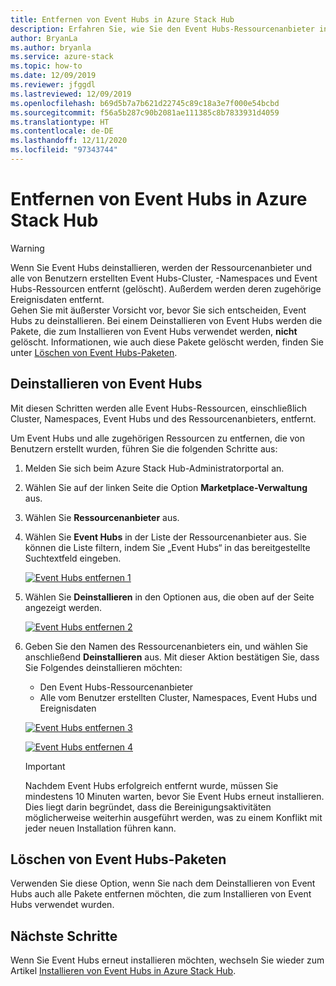 ```yaml
---
title: Entfernen von Event Hubs in Azure Stack Hub
description: Erfahren Sie, wie Sie den Event Hubs-Ressourcenanbieter in Azure Stack Hub entfernen.
author: BryanLa
ms.author: bryanla
ms.service: azure-stack
ms.topic: how-to
ms.date: 12/09/2019
ms.reviewer: jfggdl
ms.lastreviewed: 12/09/2019
ms.openlocfilehash: b69d5b7a7b621d22745c89c18a3e7f000e54bcbd
ms.sourcegitcommit: f56a5b287c90b2081ae111385c8b7833931d4059
ms.translationtype: HT
ms.contentlocale: de-DE
ms.lasthandoff: 12/11/2020
ms.locfileid: "97343744"
---
```

# <a name="how-to-remove-event-hubs-on-azure-stack-hub"></a>Entfernen von Event Hubs in Azure Stack Hub

> [!WARNING]
> Wenn Sie Event Hubs deinstallieren, werden der Ressourcenanbieter und alle von Benutzern erstellten Event Hubs-Cluster, -Namespaces und Event Hubs-Ressourcen entfernt (gelöscht). Außerdem werden deren zugehörige Ereignisdaten entfernt.  
> Gehen Sie mit äußerster Vorsicht vor, bevor Sie sich entscheiden, Event Hubs zu deinstallieren. Bei einem Deinstallieren von Event Hubs werden die Pakete, die zum Installieren von Event Hubs verwendet werden, **nicht** gelöscht. Informationen, wie auch diese Pakete gelöscht werden, finden Sie unter [Löschen von Event Hubs-Paketen](#delete-event-hubs-packages).

## <a name="uninstall-event-hubs"></a>Deinstallieren von Event Hubs

Mit diesen Schritten werden alle Event Hubs-Ressourcen, einschließlich Cluster, Namespaces, Event Hubs und des Ressourcenanbieters, entfernt.

Um Event Hubs und alle zugehörigen Ressourcen zu entfernen, die von Benutzern erstellt wurden, führen Sie die folgenden Schritte aus:

1. Melden Sie sich beim Azure Stack Hub-Administratorportal an.
2. Wählen Sie auf der linken Seite die Option **Marketplace-Verwaltung** aus.
3. Wählen Sie **Ressourcenanbieter** aus.
4. Wählen Sie **Event Hubs** in der Liste der Ressourcenanbieter aus. Sie können die Liste filtern, indem Sie „Event Hubs“ in das bereitgestellte Suchtextfeld eingeben.

   [![Event Hubs entfernen 1](media/event-hubs-rp-remove/1-uninstall.png)](media/event-hubs-rp-remove/1-uninstall.png#lightbox)

5. Wählen Sie **Deinstallieren** in den Optionen aus, die oben auf der Seite angezeigt werden.

   [![Event Hubs entfernen 2](media/event-hubs-rp-remove/2-uninstall.png)](media/event-hubs-rp-remove/2-uninstall.png#lightbox)

6. Geben Sie den Namen des Ressourcenanbieters ein, und wählen Sie anschließend **Deinstallieren** aus. Mit dieser Aktion bestätigen Sie, dass Sie Folgendes deinstallieren möchten:
   - Den Event Hubs-Ressourcenanbieter
   - Alle vom Benutzer erstellten Cluster, Namespaces, Event Hubs und Ereignisdaten

   [![Event Hubs entfernen 3](media/event-hubs-rp-remove/3-uninstall.png)](media/event-hubs-rp-remove/3-uninstall.png#lightbox)

   [![Event Hubs entfernen 4](media/event-hubs-rp-remove/4-uninstall.png)](media/event-hubs-rp-remove/4-uninstall.png#lightbox)

   > [!IMPORTANT]
   > Nachdem Event Hubs erfolgreich entfernt wurde, müssen Sie mindestens 10 Minuten warten, bevor Sie Event Hubs erneut installieren. Dies liegt darin begründet, dass die Bereinigungsaktivitäten möglicherweise weiterhin ausgeführt werden, was zu einem Konflikt mit jeder neuen Installation führen kann.

## <a name="delete-event-hubs-packages"></a>Löschen von Event Hubs-Paketen

Verwenden Sie diese Option, wenn Sie nach dem Deinstallieren von Event Hubs auch alle Pakete entfernen möchten, die zum Installieren von Event Hubs verwendet wurden. 

## <a name="next-steps"></a>Nächste Schritte

Wenn Sie Event Hubs erneut installieren möchten, wechseln Sie wieder zum Artikel [Installieren von Event Hubs in Azure Stack Hub](event-hubs-rp-install.md).